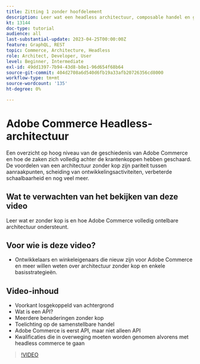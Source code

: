 ```yaml
---
title: Zitting 1 zonder hoofdelement
description: Leer wat een headless architectuur, composable handel en gepersonaliseerde ervaringen is
kt: 13144
doc-type: tutorial
audience: all
last-substantial-update: 2023-04-25T00:00:00Z
feature: GraphQL, REST
topic: Commerce, Architecture, Headless
role: Architect, Developer, User
level: Beginner, Intermediate
exl-id: 49dd1397-7b94-43d8-b8e1-96d654f68b64
source-git-commit: 404d2708a6d540d6fb19a33afb20726356cd8000
workflow-type: tm+mt
source-wordcount: '135'
ht-degree: 0%

---
```


# Adobe Commerce Headless-architectuur

Een overzicht op hoog niveau van de geschiedenis van Adobe Commerce en hoe de zaken zich volledig achter de krantenkoppen hebben geschaard.  De voordelen van een architectuur zonder kop zijn pariteit tussen aanraakpunten, scheiding van ontwikkelingsactiviteiten, verbeterde schaalbaarheid en nog veel meer.

## Wat te verwachten van het bekijken van deze video

Leer wat er zonder kop is en hoe Adobe Commerce volledig ontelbare architectuur ondersteunt.

## Voor wie is deze video?

* Ontwikkelaars en winkeleigenaars die nieuw zijn voor Adobe Commerce en meer willen weten over architectuur zonder kop en enkele basisstrategieën.

## Video-inhoud

* Voorkant losgekoppeld van achtergrond
* Wat is een API?
* Meerdere benaderingen zonder kop
* Toelichting op de samenstellbare handel
* Adobe Commerce is eerst API, maar niet alleen API
* Kwalificaties die in overweging moeten worden genomen alvorens met headless commerce te gaan

>[!VIDEO](https://video.tv.adobe.com/v/3418862?learn=on)
